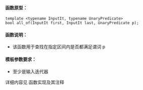 
#### 函数原型：
```
template <typename InputIt, typename UnaryPredicate>
bool all_of(InputIt first, InputIt last, UnaryPredicate p);
```

#### 函数说明：
* 该函数用于查找在指定区间内是否都满足谓词 p

#### 模板参数要求：
* 至少是输入迭代器

详细内容见 函数实现及其注释

